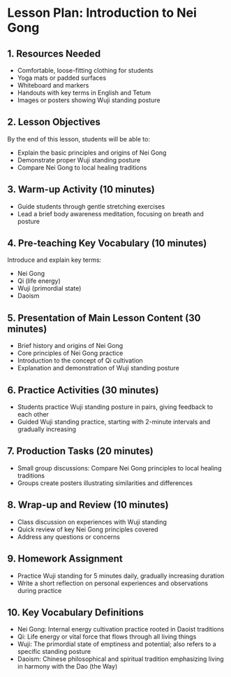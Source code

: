 # Lesson Plan: Introduction to Nei Gong

## 1. Resources Needed

- Comfortable, loose-fitting clothing for students
- Yoga mats or padded surfaces
- Whiteboard and markers
- Handouts with key terms in English and Tetum
- Images or posters showing Wuji standing posture

## 2. Lesson Objectives

By the end of this lesson, students will be able to:
- Explain the basic principles and origins of Nei Gong
- Demonstrate proper Wuji standing posture
- Compare Nei Gong to local healing traditions

## 3. Warm-up Activity (10 minutes)

- Guide students through gentle stretching exercises
- Lead a brief body awareness meditation, focusing on breath and posture

## 4. Pre-teaching Key Vocabulary (10 minutes)

Introduce and explain key terms:
- Nei Gong
- Qi (life energy)
- Wuji (primordial state)
- Daoism

## 5. Presentation of Main Lesson Content (30 minutes)

- Brief history and origins of Nei Gong
- Core principles of Nei Gong practice
- Introduction to the concept of Qi cultivation
- Explanation and demonstration of Wuji standing posture

## 6. Practice Activities (30 minutes)

- Students practice Wuji standing posture in pairs, giving feedback to each other
- Guided Wuji standing practice, starting with 2-minute intervals and gradually increasing

## 7. Production Tasks (20 minutes)

- Small group discussions: Compare Nei Gong principles to local healing traditions
- Groups create posters illustrating similarities and differences

## 8. Wrap-up and Review (10 minutes)

- Class discussion on experiences with Wuji standing
- Quick review of key Nei Gong principles covered
- Address any questions or concerns

## 9. Homework Assignment

- Practice Wuji standing for 5 minutes daily, gradually increasing duration
- Write a short reflection on personal experiences and observations during practice

## 10. Key Vocabulary Definitions

- Nei Gong: Internal energy cultivation practice rooted in Daoist traditions
- Qi: Life energy or vital force that flows through all living things
- Wuji: The primordial state of emptiness and potential; also refers to a specific standing posture
- Daoism: Chinese philosophical and spiritual tradition emphasizing living in harmony with the Dao (the Way)